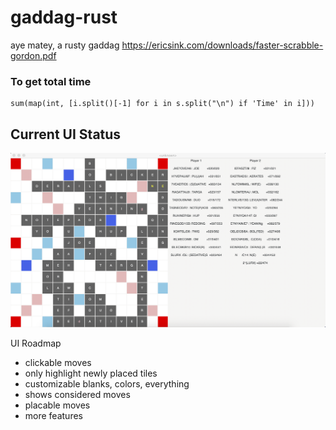 # gaddag-rust
aye matey, a rusty gaddag https://ericsink.com/downloads/faster-scrabble-gordon.pdf

### To get total time

```
sum(map(int, [i.split()[-1] for i in s.split("\n") if 'Time' in i]))
```

## Current UI Status

![example](example.png)

UI Roadmap

- clickable moves
- only highlight newly placed tiles
- customizable blanks, colors, everything
- shows considered moves
- placable moves
- more features